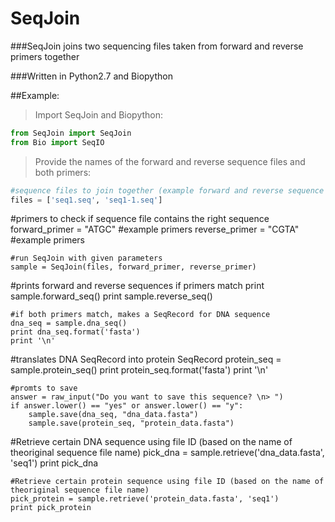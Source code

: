 # SeqJoin
###SeqJoin joins two sequencing files taken from forward and reverse primers together

###Written in Python2.7 and Biopython

##Example:

> Import SeqJoin and Biopython:
```python
from SeqJoin import SeqJoin
from Bio import SeqIO
```

> Provide the names of the forward and reverse sequence files and both primers:
```python
#sequence files to join together (example forward and reverse sequence files)
files = ['seq1.seq', 'seq1-1.seq']
```
#primers to check if sequence file contains the right sequence
forward_primer = "ATGC" #example primers
reverse_primer = "CGTA" #example primers
```
#run SeqJoin with given parameters
sample = SeqJoin(files, forward_primer, reverse_primer)
```
#prints forward and reverse sequences if primers match
print sample.forward_seq()
print sample.reverse_seq()
```
#if both primers match, makes a SeqRecord for DNA sequence
dna_seq = sample.dna_seq()
print dna_seq.format('fasta')
print '\n'
```
#translates DNA SeqRecord into protein SeqRecord
protein_seq = sample.protein_seq()
print protein_seq.format('fasta')
print '\n'
```
#promts to save
answer = raw_input("Do you want to save this sequence? \n> ")
if answer.lower() == "yes" or answer.lower() == "y":
    sample.save(dna_seq, "dna_data.fasta")
    sample.save(protein_seq, "protein_data.fasta")
```    
#Retrieve certain DNA sequence using file ID (based on the name of theoriginal sequence file name)
pick_dna = sample.retrieve('dna_data.fasta', 'seq1')
print pick_dna
```
#Retrieve certain protein sequence using file ID (based on the name of theoriginal sequence file name)
pick_protein = sample.retrieve('protein_data.fasta', 'seq1')
print pick_protein
```
